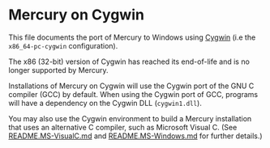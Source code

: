 Mercury on Cygwin
=================

This file documents the port of Mercury to Windows using
[Cygwin](https://www.cygwin.com) (i.e the `x86_64-pc-cygwin` configuration).

The x86 (32-bit) version of Cygwin has reached its end-of-life and
is no longer supported by Mercury.

Installations of Mercury on Cygwin will use the Cygwin port of the GNU C
compiler (GCC) by default. When using the Cygwin port of GCC, programs will
have a dependency on the Cygwin DLL (`cygwin1.dll`).

You may also use the Cygwin environment to build a Mercury installation that
uses an alternative C compiler, such as Microsoft Visual C.
(See [README.MS-VisualC.md](README.MS-VisualC.md) and
[README.MS-Windows.md](README.MS-Windows.md) for further details.)
